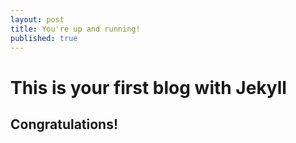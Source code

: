 ```yaml
---
layout: post
title: You're up and running!
published: true
---
```


# This is your first blog with Jekyll

## Congratulations!